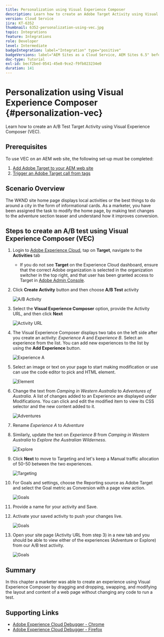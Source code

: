 ```yaml
---
title: Personalization using Visual Experience Composer
description: Learn how to create an Adobe Target Activity using Visual Experience Composer.
version: Cloud Service
jira: KT-6352
thumbnail: 6352-personalization-using-vec.jpg
topic: Integrations
feature: Integrations
role: Developer
level: Intermediate
badgeIntegration: label="Integration" type="positive"
badgeVersions: label="AEM Sites as a Cloud Service, AEM Sites 6.5" before-title="false"
doc-type: Tutorial
exl-id: becf2bed-0541-45e8-9ce2-f9fb023234e0
duration: 141
---
```

# Personalization using Visual Experience Composer {#personalization-vec}

Learn how to create an A/B Test Target Activity using Visual Experience Composer (VEC).

## Prerequisites

To use VEC on an AEM web site, the following set-up must be completed:

1. [Add Adobe Target to your AEM web site](./add-target-launch-extension.md)
1. [Trigger an Adobe Target call from tags](./load-and-fire-target.md)

## Scenario Overview

The WKND site home page displays local activities or the best things to do around a city in the form of informational cards. As a marketer, you have been assigned the task to modify the home page, by making text changes to the adventure section teaser and understand how it improves conversion.

## Steps to create an A/B test using Visual Experience Composer (VEC)

1. Login to [Adobe Experience Cloud](https://experience.adobe.com/), tap on __Target__,  navigate to the __Activities__ tab
    
    + If you do not see __Target__ on the Experience Cloud dashboard, ensure that the correct Adobe organization is selected in the organization switcher in the top right, and that user has been granted access to Target in [Adobe Admin Console](https://adminconsole.adobe.com/).

1. Click **Create Activity** button and then choose **A/B Test** activity

    ![A/B Activity](assets/ab-target-activity.png)

1. Select the **Visual Experience Composer** option,  provide the Activity URL, and then click **Next**

    ![Activity URL](assets/ab-test-url.png)

1. The Visual Experience Composer displays two tabs on the left side after you create an activity: *Experience A* and *Experience B*. Select an experience from the list. You can add new experiences to the list by using the **Add Experience** button.

    ![Experience A](assets/experience.png)

1. Select an image or text on your page to start making modification or use can use the code editor to pick and HTML element.

    ![Element](assets/select-element.png)

1. Change the text from *Camping in Western Australia* to *Adventures of Australia*. A list of changes added to an Experience are displayed under Modifications. You can click and edit the modified item to view its CSS selector and the new content added to it.

    ![Adventures](assets/adventures.png)

1. Rename *Experience A* to *Adventure*
1. Similarly, update the text on *Experience B* from *Camping in Western Australia* to *Explore the Australian Wilderness*.

    ![Explore](assets/explore.png)

1. Click **Next** to move to Targeting and let's keep a Manual traffic allocation of 50-50 between the two experiences. 

    ![Targeting](assets/targeting.png)

1. For Goals and settings, choose the Reporting source as Adobe Target and select the Goal metric as Conversion with a page view action.

    ![Goals](assets/goals.png)

1. Provide a name for your activity and Save.
1. Activate your saved activity to push your changes live.

    ![Goals](assets/activate.png)

1. Open your site page (Activity URL from step 3) in a new tab and you should be able to view either of the experiences (Adventure or Explore) from our A/B test activity.

    ![Goals](assets/publish.png)

## Summary

In this chapter a marketer was able to create an experience using Visual Experience Composer by dragging and dropping, swapping, and modifying the layout and content of a web page without changing any code to run a test.

## Supporting Links

+ [Adobe Experience Cloud Debugger - Chrome](https://chrome.google.com/webstore/detail/adobe-experience-platform/bfnnokhpnncpkdmbokanobigaccjkpob) 
+ [Adobe Experience Cloud Debugger - Firefox](https://addons.mozilla.org/en-US/firefox/addon/adobe-experience-platform-dbg/)

